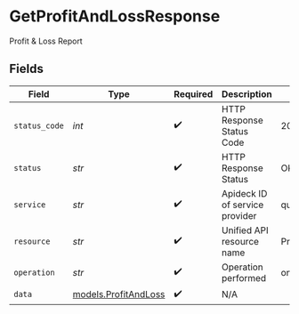 # GetProfitAndLossResponse

Profit & Loss Report


## Fields

| Field                                              | Type                                               | Required                                           | Description                                        | Example                                            |
| -------------------------------------------------- | -------------------------------------------------- | -------------------------------------------------- | -------------------------------------------------- | -------------------------------------------------- |
| `status_code`                                      | *int*                                              | :heavy_check_mark:                                 | HTTP Response Status Code                          | 200                                                |
| `status`                                           | *str*                                              | :heavy_check_mark:                                 | HTTP Response Status                               | OK                                                 |
| `service`                                          | *str*                                              | :heavy_check_mark:                                 | Apideck ID of service provider                     | quickbooks                                         |
| `resource`                                         | *str*                                              | :heavy_check_mark:                                 | Unified API resource name                          | ProfitAndLosses                                    |
| `operation`                                        | *str*                                              | :heavy_check_mark:                                 | Operation performed                                | one                                                |
| `data`                                             | [models.ProfitAndLoss](../models/profitandloss.md) | :heavy_check_mark:                                 | N/A                                                |                                                    |